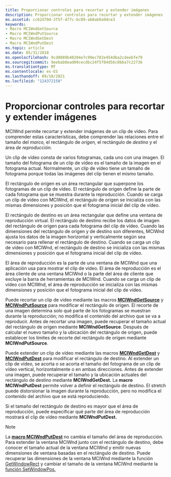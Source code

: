 ```yaml
---
title: Proporcionar controles para recortar y extender imágenes
description: Proporcionar controles para recortar y extender imágenes
ms.assetid: cc62d70d-3f5f-477c-bc09-ab8ab0a9dce3
keywords:
- Macro MCIWndGetSource
- Macro MCIWndPutSource
- Macro MCIWndGetDest
- Macro MCIWndPutDest
ms.topic: article
ms.date: 05/31/2018
ms.openlocfilehash: 9cd0889b40204e7c99ec782e454dba2cdeebfe79
ms.sourcegitcommit: 9eebab0ead09cecdbc24f5f84d56c8b6a7c22736
ms.translationtype: MT
ms.contentlocale: es-ES
ms.lasthandoff: 09/10/2021
ms.locfileid: "124372158"
---
```

# <a name="providing-controls-for-cropping-and-stretching-images"></a>Proporcionar controles para recortar y extender imágenes

MCIWnd permite recortar y extender imágenes de un clip de vídeo. Para comprender estas características, debe comprender las relaciones entre el tamaño del *marco,* el rectángulo de *origen,* el rectángulo de *destino* y el área *de reproducción.*

Un clip de vídeo consta de varios fotogramas, cada uno con una imagen. El tamaño del fotograma de un clip de vídeo es el tamaño de la imagen en el fotograma actual. Normalmente, un clip de vídeo tiene un tamaño de fotograma porque todas las imágenes del clip tienen el mismo tamaño.

El rectángulo de origen es un área rectangular que superpone los fotogramas de un clip de vídeo. El rectángulo de origen define la parte de cada fotograma que se muestra durante la reproducción. Cuando se carga un clip de vídeo con MCIWnd, el rectángulo de origen se inicializa con las mismas dimensiones y posición que el fotograma inicial del clip de vídeo.

El rectángulo de destino es un área rectangular que define una ventana de reproducción virtual. El rectángulo de destino recibe los datos de imagen del rectángulo de origen para cada fotograma del clip de vídeo. Cuando las dimensiones del rectángulo de origen y de destino son diferentes, MCIWnd ajusta los datos de la imagen horizontal y verticalmente según sea necesario para rellenar el rectángulo de destino. Cuando se carga un clip de vídeo con MCIWnd, el rectángulo de destino se inicializa con las mismas dimensiones y posición que el fotograma inicial del clip de vídeo.

El área de reproducción es la parte de una ventana de MCIWnd que una aplicación usa para mostrar el clip de vídeo. El área de reproducción es el área cliente de una ventana MCIWnd o la parte del área de cliente que excluye la barra de herramientas de MCIWnd. Cuando se carga un clip de vídeo con MCIWnd, el área de reproducción se inicializa con las mismas dimensiones y posición que el fotograma inicial del clip de vídeo.

Puede recortar un clip de vídeo mediante las macros [**MCIWndGetSource**](/windows/desktop/api/Vfw/nf-vfw-mciwndgetsource) y [**MCIWndPutSource**](/windows/desktop/api/Vfw/nf-vfw-mciwndputsource) para modificar el rectángulo de origen. El recorte de una imagen determina solo qué parte de los fotogramas se muestran durante la reproducción; no modifica el contenido del archivo que se va a reproducir. Antes de recortar una imagen, puede recuperar el tamaño actual del rectángulo de origen mediante **MCIWndGetSource**. Después de calcular el nuevo tamaño y la ubicación del rectángulo de origen, puede establecer los límites de recorte del rectángulo de origen mediante **MCIWndPutSource**.

Puede extender un clip de vídeo mediante las macros [**MCIWndGetDest**](/windows/desktop/api/Vfw/nf-vfw-mciwndgetdest) y [**MCIWndPutDest**](/windows/desktop/api/Vfw/nf-vfw-mciwndputdest) para modificar el rectángulo de destino. Al extender un clip de vídeo, se acorta o se acorta el tamaño del fotograma de un clip de vídeo vertical, horizontalmente o en ambas direcciones. Antes de extender una imagen, puede recuperar el tamaño y la ubicación actuales del rectángulo de destino mediante **MCIWndGetDest.** La **macro MCIWndPutDest** permite volver a definir el rectángulo de destino. El stretch puede distorsionar la imagen durante la reproducción, pero no modifica el contenido del archivo que se está reproduciendo.

Si el tamaño del rectángulo de destino es mayor que el área de reproducción, puede especificar qué parte del área de reproducción mostrará el clip de vídeo mediante **MCIWndPutDest.**

> [!Note]  
> La [**macro MCIWndPutDest**](/windows/desktop/api/Vfw/nf-vfw-mciwndputdest) no cambia el tamaño del área de reproducción. Para extender la ventana MCIWnd junto con el rectángulo de destino, debe conocer el tamaño actual de la ventana MCIWnd y emitir nuevas dimensiones de ventana basadas en el rectángulo de destino. Puede recuperar las dimensiones de la ventana MCIWnd mediante la función [GetWindowRect](/windows/win32/api/winuser/nf-winuser-getwindowrect) y cambiar el tamaño de la ventana MCIWnd mediante la [función SetWindowPos.](/windows/win32/api/winuser/nf-winuser-setwindowpos)

 

 

 